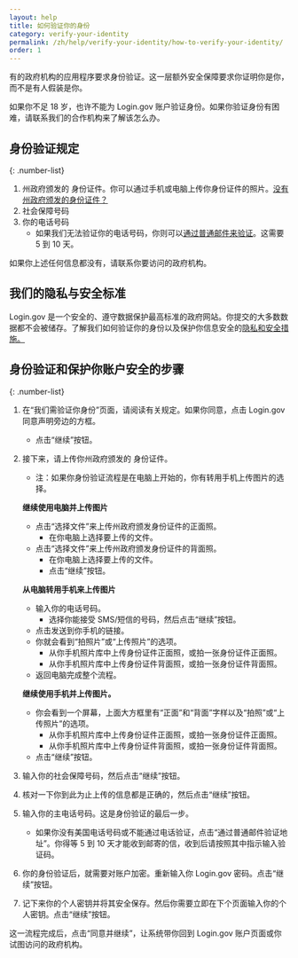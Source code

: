 ```yaml
---
layout: help
title: 如何验证你的身份
category: verify-your-identity
permalink: /zh/help/verify-your-identity/how-to-verify-your-identity/
order: 1
---
```


有的政府机构的应用程序要求身份验证。这一层额外安全保障要求你证明你是你，而不是有人假装是你。

如果你不足 18 岁，也许不能为 Login.gov 账户验证身份。如果你验证身份有困难，请联系我们的合作机构来了解该怎么办。

## 身份验证规定

{: .number-list}

1. 州政府颁发的 身份证件。你可以通过手机或电脑上传你身份证件的照片。[没有州政府颁发的身份证件？](/help/verify-your-identity/accepted-state-issued-identification/)
2. 社会保障号码
3. 你的电话号码
   * 如果我们无法验证你的电话号码，你则可以[通过普通邮件来验证](/help/verify-your-identity/verify-your-address-by-mail/)。这需要 5 到 10 天。

如果你上述任何信息都没有，请联系你要访问的政府机构。

## 我们的隐私与安全标准
Login.gov 是一个安全的、遵守数据保护最高标准的政府网站。你提交的大多数数据都不会被储存。了解我们如何验证你的身份以及保护你信息安全的[隐私和安全措施。](/policy/)

## 身份验证和保护你账户安全的步骤

{: .number-list}
1. 在“我们需验证你身份”页面，请阅读有关规定。如果你同意，点击 Login.gov 同意声明旁边的方框。   
   * 点击“继续”按钮。
2. 接下来，请上传你州政府颁发的 身份证件。
   
   * 注：如果你身份验证流程是在电脑上开始的，你有转用手机上传图片的选择。
   
   **继续使用电脑并上传图片**
   
   * 点击“选择文件”来上传州政府颁发身份证件的正面照。
     * 在你电脑上选择要上传的文件。
   * 点击“选择文件”来上传州政府颁发身份证件的背面照。
     * 在你电脑上选择要上传的文件。
     * 点击“继续”按钮。
   
   **从电脑转用手机来上传图片**
   
   * 输入你的电话号码。
     * 选择你能接受 SMS/短信的号码，然后点击“继续”按钮。
   * 点击发送到你手机的链接。
   * 你就会看到“拍照片”或“上传照片”的选项。
     * 从你手机照片库中上传身份证件正面照，或拍一张身份证件正面照。
     * 从你手机照片库中上传身份证件背面照，或拍一张身份证件背面照。
   * 返回电脑完成整个流程。
   
   **继续使用手机并上传图片。**
   
   * 你会看到一个屏幕，上面大方框里有“正面”和“背面”字样以及“拍照”或“上传照片”的选项。
     * 从你手机照片库中上传身份证件正面照，或拍一张身份证件正面照。
     * 从你手机照片库中上传身份证件背面照，或拍一张身份证件背面照。
   * 点击“继续”按钮。
3. 输入你的社会保障号码，然后点击“继续”按钮。
4. 核对一下你到此为止上传的信息都是正确的，然后点击“继续”按钮。
5. 输入你的主电话号码。这是身份验证的最后一步。   
   * 如果你没有美国电话号码或不能通过电话验证，点击“通过普通邮件验证地址”。你得等 5 到 10 天才能收到邮寄的信，收到后请按照其中指示输入验证码。
6. 你的身份验证后，就需要对账户加密。重新输入你 Login.gov 密码。点击“继续”按钮。
7. 记下来你的个人密钥并将其安全保存。然后你需要立即在下个页面输入你的个人密钥。点击“继续”按钮。

这一流程完成后，点击“同意并继续”，让系统带你回到 Login.gov 账户页面或你试图访问的政府机构。
